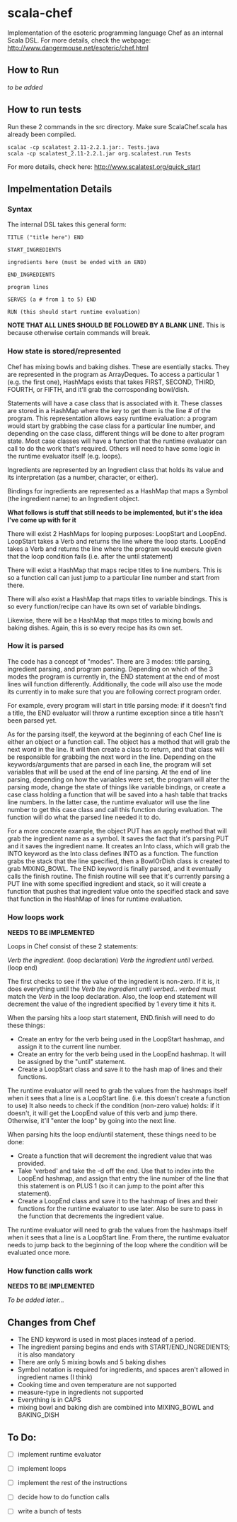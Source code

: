 scala-chef
==========

Implementation of the esoteric programming language Chef as an internal Scala DSL.
For more details, check the webpage: http://www.dangermouse.net/esoteric/chef.html

## How to Run

*to be added*

## How to run tests

Run these 2 commands in the src directory. Make sure ScalaChef.scala
has already been compiled.

```
scalac -cp scalatest_2.11-2.2.1.jar:. Tests.java
scala -cp scalatest_2.11-2.2.1.jar org.scalatest.run Tests

```

For more details, check here:
http://www.scalatest.org/quick_start

## Impelmentation Details

### Syntax

The internal DSL takes this general form:

```
TITLE ("title here") END

START_INGREDIENTS

ingredients here (must be ended with an END)

END_INGREDIENTS

program lines

SERVES (a # from 1 to 5) END

RUN (this should start runtime evaluation)
```

**NOTE THAT ALL LINES SHOULD BE FOLLOWED BY A BLANK LINE.**
This is because otherwise certain commands will break.

### How state is stored/represented

Chef has mixing bowls and baking dishes. These are esentially stacks. They
are represented in the program as ArrayDeques. To access a particular 1 (e.g.
the first one), HashMaps exists that takes FIRST, SECOND, THIRD, FOURTH, or
FIFTH, and it'll grab the corrosponding bowl/dish.

Statements will have a case class that is associated with it. These
classes are stored in a HashMap where the key to get them is the line # 
of the program. This representation allows easy runtime evaluation: a program
would start by grabbing the case class for a particular line number, and
depending on the case class, different things will be done to alter program
state. Most case classes will have a function that the runtime evaluator can
call to do the work that's required. Others will need to have some logic
in the runtime evaluator itself (e.g. loops).

Ingredients are represented by an Ingredient class that holds its value and
its interpretation (as a number, character, or either).

Bindings for ingredients are represented as a HashMap that maps a Symbol
(the ingredient name) to an Ingredient object.

**What follows is stuff that still needs to be implemented, but it's the idea
I've come up with for it**

There will exist 2 HashMaps for looping purposes: LoopStart and LoopEnd. 
LoopStart takes a Verb and returns the line where the loop starts.
LoopEnd takes a Verb and returns the line where the program would execute given
that the loop condition fails (i.e. after the until statement)

There will exist a HashMap that maps recipe titles to line numbers. This is so
a function call can just jump to a particular line number and start from there.

There will also exist a HashMap that maps titles to variable bindings. This is
so every function/recipe can have its own set of variable bindings.

Likewise, there will be a HashMap that maps titles to mixing bowls and 
baking dishes. Again, this is so every recipe has its own set.

### How it is parsed

The code has a concept of "modes". There are 3 modes: title parsing, ingredient
parsing, and program parsing. Depending on which of the 3 modes the program is
currently in, the END statement at the end of most lines will function
differently. Additionally, the code will also use the mode its currently in to
make sure that you are following correct program order.

For example, every program will start in title parsing mode: if it doesn't find
a title, the END evaluator will throw a runtime exception since a title hasn't
been parsed yet.

As for the parsing itself, the keyword at the beginning of each Chef line is
either an object or a function call. The object has a method that will grab the
next word in the line. It will then create a class to return, and that class
will be responsible for grabbing the next word in the line. Depending on the 
keywords/arguments that are parsed in each line, the program will set variables
that will be used at the end of line parsing. At the end of line parsing,
depending on how the variables were set, the program will alter the parsing
mode, change the state of things like variable bindings, or create a case class
holding a function that will be saved into a hash table that tracks line 
numbers. In the latter case, the runtime evaluator will use the line number
to get this case class and call this function during evaluation. The function
will do what the parsed line needed it to do.

For a more concrete example, the object PUT has an apply method that will grab 
the ingredient name as a symbol. It saves the fact that it's parsing PUT and
it saves the ingredient name. It creates an Into class, which will grab the
INTO keyword as the Into class defines INTO as a function. The function grabs
the stack that the line specified, then a BowlOrDish class is created to grab
MIXING_BOWL. The END keyword is finally parsed, and it eventually calls the
finish routine. The finish routine will see that it's currently parsing a
PUT line with some specified ingredient and stack, so it will create a function
that pushes that ingredient value onto the specified stack and save that
function in the HashMap of lines for runtime evaluation.

### How loops work

**NEEDS TO BE IMPLEMENTED**

Loops in Chef consist of these 2 statements:

*Verb the ingredient.* (loop declaration)
*Verb the ingredient until verbed.* (loop end)

The first checks to see if the value of the ingredient is non-zero. If it is,
it does everything until the *Verb the ingredient until verbed.*. *verbed* must
match the *Verb* in the loop declaration. Also, the loop end statement will
decrement the value of the ingredient specified by 1 every time it hits it.

When the parsing hits a loop start statement, END.finish will need to do these
things:

* Create an entry for the verb being used in the LoopStart hashmap, and assign
it to the current line number.
* Create an entry for the verb being used in the LoopEnd hashmap. It will be
assigned by the "until" statement.
* Create a LoopStart class and save it to the hash map of lines and their
functions.

The runtime evaluator will need to grab the values from the hashmaps itself
when it sees that a line is a LoopStart line. (i.e. this doesn't create a
function to use) It also needs to check if the condition (non-zero value)
holds: if it doesn't, it will get the LoopEnd value of this verb and jump
there. Otherwise, it'll "enter the loop" by going into the next line.

When parsing hits the loop end/until statement, these things need to be done:

* Create a function that will decrement the ingredient value that was provided.
* Take 'verbed' and take the -d off the end. Use that to index into the LoopEnd
hashmap, and assign that entry the line number of the line that this statement
is on PLUS 1 (so it can jump to the point after this statement).
* Create a LoopEnd class and save it to the hashmap of lines and their
functions for the runtime evaluator to use later. Also be sure to pass in the
function that decrements the ingredient value.

The runtime evaluator will need to grab the values from the hashmaps itself
when it sees that a line is a LoopStart line. From there, the runtime 
evaluator needs to jump back to the beginning of the loop where the condition
will be evaluated once more.

### How function calls work

**NEEDS TO BE IMPLEMENTED**

*To be added later...*

## Changes from Chef
* The END keyword is used in most places instead of a period.
* The ingredient parsing begins and ends with START/END_INGREDIENTS; it is also
mandatory
* There are only 5 mixing bowls and 5 baking dishes
* Symbol notation is required for ingredients, and spaces aren't allowed in
ingredient names (I think)
* Cooking time and oven temperature are not supported
* measure-type in ingredients not supported
* Everything is in CAPS
* mixing bowl and baking dish are combined into MIXING_BOWL and BAKING_DISH

## To Do:
- [ ] implement runtime evaluator
- [ ] implement loops
- [ ] implement the rest of the instructions
- [ ] decide how to do function calls
- [ ] write a bunch of tests

